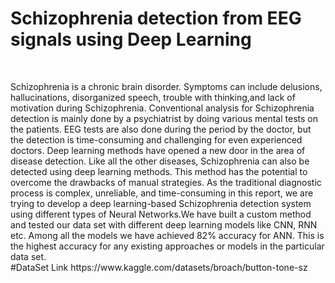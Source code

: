 # Schizophrenia detection from EEG signals using Deep Learning

<br>
<p> Schizophrenia is a chronic brain disorder. Symptoms can include delusions, hallucinations, disorganized speech, trouble with thinking,and lack of motivation during Schizophrenia. Conventional analysis for Schizophrenia detection is mainly done by a psychiatrist by doing various mental tests on the patients. EEG tests are also done during the period by the doctor, but the detection is time-consuming and challenging for even experienced doctors. Deep learning methods have opened a new door in the area of disease detection. Like all the other diseases, Schizophrenia can also be detected using deep learning methods. This method has the potential to overcome the drawbacks of manual strategies. As the traditional diagnostic process is complex, unreliable, and time-consuming in this report, we are trying to develop a deep learning-based Schizophrenia detection system using different types of Neural Networks.We have built a custom method and tested our data set with different deep learning models like CNN, RNN etc. Among all the models we have achieved 82% accuracy for ANN. This is the highest accuracy for any existing approaches or models in the particular data set.

<br>
#DataSet Link
https://www.kaggle.com/datasets/broach/button-tone-sz
